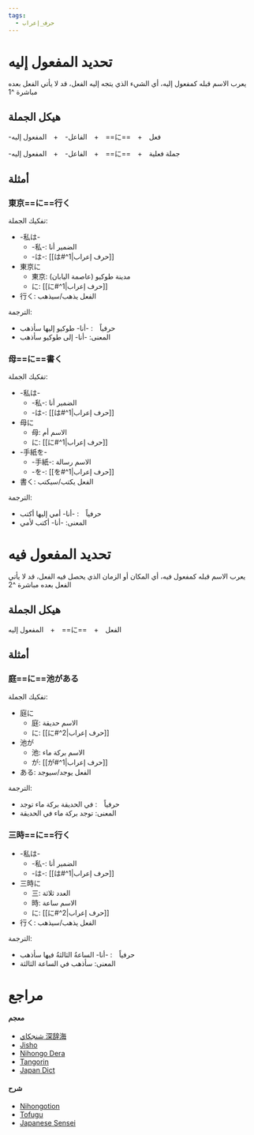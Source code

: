 ```yaml
---
tags:
  - حرف_إعراب
---
```

# تحديد المفعول إليه

يعرب الاسم قبله كمفعول إليه، أي الشيء الذي يتجه إليه الفعل، قد لا يأتي الفعل بعده مباشرة ^1

## هيكل الجملة

-الفاعل-　+　المفعول إليه　+　==に==　+　فعل

-الفاعل-　+　المفعول إليه　+　==に==　+　جملة فعلية

## أمثلة

### 東京==に==行く

تفكيك الجملة:
- -私は-
	- -私-: الضمير أنا
	- -は-: [[は#^1|حرف إعراب]]
- 東京に
	- 東京: مدينة طوكيو (عاصمة اليابان)
	- に: [[に#^1|حرف إعراب]]
- 行く: الفعل يذهب/سيذهب

الترجمة:
- حرفياً　: -أنا- طوكيو إليها سأذهب
- المعنى: -أنا- إلى طوكيو سأذهب

### 母==に==書く

تفكيك الجملة:
- -私は-
	- -私-: الضمير أنا
	- -は-: [[は#^1|حرف إعراب]]
- 母に
	- 母: الاسم أم
	- に: [[に#^1|حرف إعراب]]
- -手紙を-
	- -手紙-: الاسم رسالة
	- -を-: [[を#^1|حرف إعراب]]
- 書く: الفعل يكتب/سيكتب

الترجمة:
- حرفياً　: -أنا- أمي إليها أكتب
- المعنى: -أنا- أكتب لأمي

# تحديد المفعول فيه

يعرب الاسم قبله كمفعول فيه، أي المكان أو الزمان الذي يحصل فيه الفعل، قد لا يأتي الفعل بعده مباشرة ^2

## هيكل الجملة

المفعول إليه　+　==に==　+　الفعل 

## أمثلة

### 庭==に==池がある

تفكيك الجملة:
- 庭に
	- 庭: الاسم حديقة
	- に: [[に#^2|حرف إعراب]]
- 池が
	- 池: الاسم بركة ماء
	- が: [[が#^1|حرف إعراب]]
- ある: الفعل يوجد/سيوجد

الترجمة:
- حرفياً　: في الحديقة بركة ماء توجد
- المعنى: توجد بركة ماء في الحديقة

### 三時==に==行く

- -私は-
	- -私-: الضمير أنا
	- -は-: [[は#^1|حرف إعراب]]
- 三時に
	- 三: العدد ثلاثة
	- 時: الاسم ساعة
	- に: [[に#^2|حرف إعراب]]
- 行く: الفعل يذهب/سيذهب

الترجمة:
- حرفياً　: -أنا- الساعةُ الثالثةُ فيها سأذهب
- المعنى: سأذهب في الساعة الثالثة

# مراجع

#### معجم

- [شنجكاي 深辞海](https://shinjikai.app/#/word/7972)
- [Jisho](https://jisho.org/word/%E3%81%AB)
- [Nihongo Dera](https://nihongodera.com/dictionary/jpen/%E3%81%AB-1)
- [Tangorin](https://tangorin.com/definition/%E3%81%AB)
- [Japan Dict](https://japandict.com/%E3%81%AB#entry-2028990)

#### شرح

- [Nihongotion](https://nihongotion.com/grammars/particle-ni)
- [Tofugu](https://tofugu.com/japanese-grammar/particle-ni)
- [Japanese Sensei](https://senseijapanese.com/beginning-with-japanese/japanese-particles-when-to-use-に)